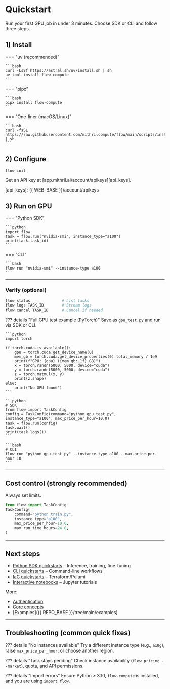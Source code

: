 # Quickstart

Run your first GPU job in under 3 minutes. Choose SDK or CLI and follow three steps.

## 1) Install

=== "uv (recommended)"

    ```bash
    curl -LsSf https://astral.sh/uv/install.sh | sh
    uv tool install flow-compute
    ```

=== "pipx"

    ```bash
    pipx install flow-compute
    ```

=== "One-liner (macOS/Linux)"

    ```bash
    curl -fsSL https://raw.githubusercontent.com/mithrilcompute/flow/main/scripts/install.sh | sh
    ```

## 2) Configure

```bash
flow init
```

Get an API key at [app.mithril.ai/account/apikeys][api_keys].

[api_keys]: {{ WEB_BASE }}/account/apikeys

## 3) Run on GPU

=== "Python SDK"

    ```python
    import flow
    task = flow.run("nvidia-smi", instance_type="a100")
    print(task.task_id)
    ```

=== "CLI"

    ```bash
    flow run "nvidia-smi" --instance-type a100
    ```

---

### Verify (optional)

```bash
flow status              # List tasks
flow logs TASK_ID        # Stream logs
flow cancel TASK_ID      # Cancel if needed
```

??? details "Full GPU test example (PyTorch)"
    Save as `gpu_test.py` and run via SDK or CLI.

    ```python
    import torch

    if torch.cuda.is_available():
        gpu = torch.cuda.get_device_name(0)
        mem_gb = torch.cuda.get_device_properties(0).total_memory / 1e9
        print(f"GPU: {gpu} ({mem_gb:.1f} GB)")
        x = torch.randn(5000, 5000, device="cuda")
        y = torch.randn(5000, 5000, device="cuda")
        z = torch.matmul(x, y)
        print(z.shape)
    else:
        print("No GPU found")
    ```

    ```python
    # SDK
    from flow import TaskConfig
    config = TaskConfig(command="python gpu_test.py", instance_type="a100", max_price_per_hour=10.0)
    task = flow.run(config)
    task.wait()
    print(task.logs())
    ```

    ```bash
    # CLI
    flow run "python gpu_test.py" --instance-type a100 --max-price-per-hour 10
    ```

---

## Cost control (strongly recommended)

Always set limits.

```python
from flow import TaskConfig
TaskConfig(
    command="python train.py",
    instance_type="a100",
    max_price_per_hour=10.0,
    max_run_time_hours=24.0,
)
```

---

## Next steps

- [Python SDK quickstarts](../quickstart/sdk/inference.md) – Inference, training, fine-tuning
- [CLI quickstarts](../quickstart/cli/inference.md) – Command-line workflows
- [IaC quickstarts](../quickstart/iac/terraform.md) – Terraform/Pulumi
- [Interactive notebooks](../quickstart/notebook/getting-started.ipynb) – Jupyter tutorials

More:
- [Authentication](authentication.md)
- [Core concepts](core-concepts.md)
- [Examples]({{ REPO_BASE }}/tree/main/examples)

---

## Troubleshooting (common quick fixes)

??? details "No instances available"
    Try a different instance type (e.g., `a10g`), raise `max_price_per_hour`, or choose another region.

??? details "Task stays pending"
    Check instance availability (`flow pricing --market`), quota, and API permissions.

??? details "Import errors"
    Ensure Python ≥ 3.10, `flow-compute` is installed, and you are using `import flow`.